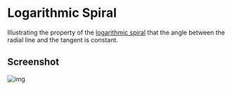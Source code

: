 # Logarithmic Spiral
Illustrating the property of the [logarithmic spiral](https://en.wikipedia.org/wiki/Logarithmic_spiral) that the angle between the radial line and the tangent is constant.

## Screenshot
![img](https://media.giphy.com/media/33HpHklqjLpIwsGL4l/giphy.gif)
